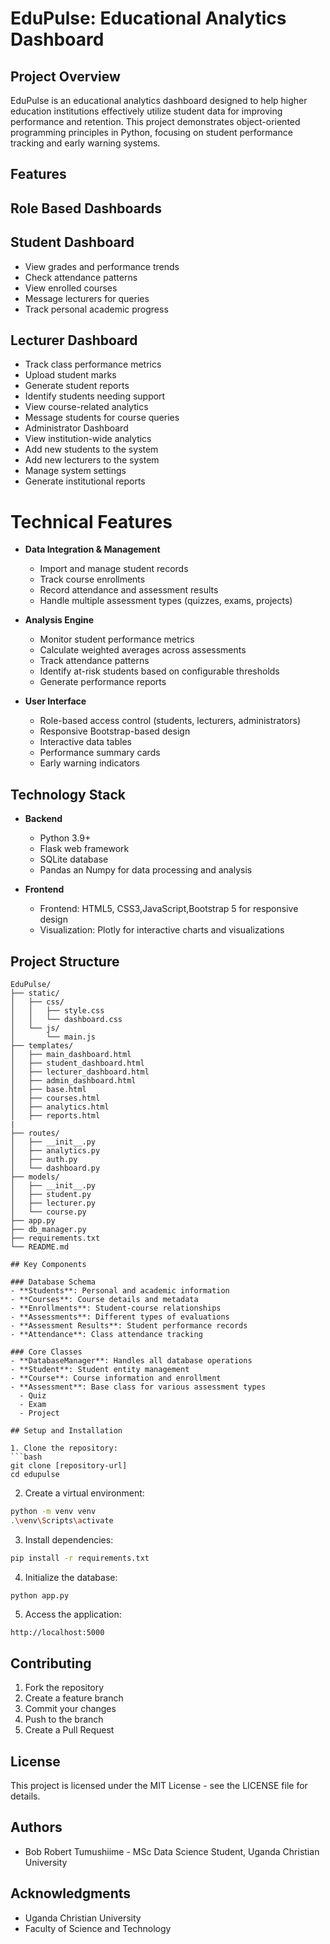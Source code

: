 # EduPulse: Educational Analytics Dashboard

## Project Overview
EduPulse is an educational analytics dashboard designed to help higher education institutions effectively utilize student data for improving performance and retention. This project demonstrates object-oriented programming principles in Python, focusing on student performance tracking and early warning systems.

## Features

## Role Based Dashboards

## Student Dashboard

- View grades and performance trends
- Check attendance patterns
- View enrolled courses
- Message lecturers for queries
- Track personal academic progress

## Lecturer Dashboard

- Track class performance metrics
- Upload student marks
- Generate student reports
- Identify students needing support
- View course-related analytics
- Message students for course queries
- Administrator Dashboard
- View institution-wide analytics
- Add new students to the system
- Add new lecturers to the system
- Manage system settings
- Generate institutional reports

# Technical Features

- **Data Integration & Management**
  - Import and manage student records
  - Track course enrollments
  - Record attendance and assessment results
  - Handle multiple assessment types (quizzes, exams, projects)

- **Analysis Engine**
  - Monitor student performance metrics
  - Calculate weighted averages across assessments
  - Track attendance patterns
  - Identify at-risk students based on configurable thresholds
  - Generate performance reports

- **User Interface**
  - Role-based access control (students, lecturers, administrators)
  - Responsive Bootstrap-based design
  - Interactive data tables
  - Performance summary cards
  - Early warning indicators

## Technology Stack
- **Backend**
  - Python 3.9+
  - Flask web framework
  - SQLite database
  - Pandas an Numpy for data processing and analysis
  
- **Frontend**
  - Frontend: HTML5, CSS3,JavaScript,Bootstrap 5 for responsive design
  - Visualization: Plotly for interactive charts and visualizations


## Project Structure
```
EduPulse/
├── static/
│   ├── css/
│   │   ├── style.css
│   │   └── dashboard.css
│   └── js/
│       └── main.js
├── templates/
│   ├── main_dashboard.html
│   ├── student_dashboard.html
│   ├── lecturer_dashboard.html
│   ├── admin_dashboard.html
│   ├── base.html
│   ├── courses.html
│   ├── analytics.html
│   ├── reports.html
|
├── routes/
│   ├── __init__.py
│   ├── analytics.py
│   ├── auth.py
│   └── dashboard.py
├── models/
│   ├── __init__.py
│   ├── student.py
│   ├── lecturer.py
│   └── course.py
├── app.py
├── db_manager.py
├── requirements.txt
└── README.md

## Key Components

### Database Schema
- **Students**: Personal and academic information
- **Courses**: Course details and metadata
- **Enrollments**: Student-course relationships
- **Assessments**: Different types of evaluations
- **Assessment Results**: Student performance records
- **Attendance**: Class attendance tracking

### Core Classes
- **DatabaseManager**: Handles all database operations
- **Student**: Student entity management
- **Course**: Course information and enrollment
- **Assessment**: Base class for various assessment types
  - Quiz
  - Exam
  - Project

## Setup and Installation

1. Clone the repository:
```bash
git clone [repository-url]
cd edupulse
```

2. Create a virtual environment:
```bash
python -m venv venv
.\venv\Scripts\activate
```

3. Install dependencies:
```bash
pip install -r requirements.txt
```

4. Initialize the database:
```bash
python app.py
```

5. Access the application:
```
http://localhost:5000
```


## Contributing
1. Fork the repository
2. Create a feature branch
3. Commit your changes
4. Push to the branch
5. Create a Pull Request

## License
This project is licensed under the MIT License - see the LICENSE file for details.

## Authors
- Bob Robert Tumushiime - MSc Data Science Student, Uganda Christian University

## Acknowledgments
- Uganda Christian University
- Faculty of Science and Technology